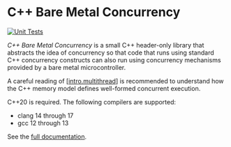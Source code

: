 # C++ Bare Metal Concurrency

[![Unit Tests](https://github.com/intel/cpp-baremetal-concurrency/actions/workflows/unit_tests.yml/badge.svg)](https://github.com/intel/cpp-baremetal-concurrency/actions/workflows/unit_tests.yml)

*C++ Bare Metal Concurrency* is a small C++ header-only library that abstracts
the idea of concurrency so that code that runs using standard C++ concurrency
constructs can also run using concurrency mechanisms provided by a bare metal
microcontroller.

A careful reading of
\[[intro.multithread](https://eel.is/c++draft/intro.multithread)\] is
recommended to understand how the C++ memory model defines well-formed
concurrent execution.

C++20 is required. The following compilers are supported:
 
- clang 14 through 17
- gcc 12 through 13

See the [full documentation](https://intel.github.io/cpp-baremetal-concurrency/).
